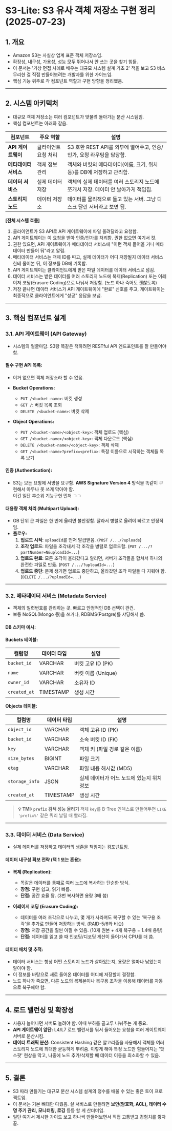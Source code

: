 # S3-Lite: S3 유사 객체 저장소 구현 정리 (2025-07-23)

## 1\. 개요

- Amazon S3는 사실상 업계 표준 객체 저장소임.
- 확장성, 내구성, 가용성, 성능 모두 뛰어나서 안 쓰는 곳을 찾기 힘듦.
- 이 문서는 '가상 면접 사례로 배우는 대규모 시스템 설계 기초 2' 책을 보고 S3 비스무리한 걸 직접 만들어보려는 개발자를 위한 가이드임.
- 핵심 기능 위주로 각 컴포넌트 역할과 구현 방향을 정리했음.

-----

## 2\. 시스템 아키텍처

- 대규모 객체 저장소는 여러 컴포넌트가 맞물려 돌아가는 분산 시스템임.
- 핵심 컴포넌트는 아래와 같음.

| 컴포넌트 | 주요 역할 | 설명 |
|---|---|---|
| **API 게이트웨이** | 클라이언트 요청 처리 | S3 호환 REST API를 외부에 열어주고, 인증/인가, 요청 라우팅을 담당함. |
| **메타데이터 서비스** | 객체 정보 관리 | 객체와 버킷의 메타데이터(이름, 크기, 위치 등)를 DB에 저장하고 관리함. |
| **데이터 서비스** | 실제 데이터 저장 | 객체의 실제 데이터를 여러 스토리지 노드에 쪼개서 저장. 데이터 안 날아가게 책임짐. |
| **스토리지 노드** | 데이터 저장소 | 데이터를 물리적으로 들고 있는 서버. 그냥 디스크 달린 서버라고 보면 됨. |

**[전체 시스템 흐름]**

1.  클라이언트가 S3 API로 API 게이트웨이에 파일 올려달라고 요청함.
2.  API 게이트웨이는 이 요청을 받아 인증/인가를 처리함. 권한 없으면 여기서 컷.
3.  권한 있으면, API 게이트웨이가 메타데이터 서비스에 "이런 객체 들어올 거니 메타데이터 만들어 둬"라고 알림.
4.  메타데이터 서비스는 객체 ID를 따고, 실제 데이터가 어디 저장될지 데이터 서비스한테 물어본 뒤, 이 정보를 DB에 기록함.
5.  API 게이트웨이는 클라이언트에게 받은 파일 데이터를 데이터 서비스로 넘김.
6.  데이터 서비스는 받은 데이터를 여러 스토리지 노드에 복제(Replication) 또는 이레이저 코딩(Erasure Coding)으로 나눠서 저장함. (노드 하나 죽어도 괜찮도록)
7.  저장 끝나면 데이터 서비스가 API 게이트웨이에 "완료" 신호를 주고, 게이트웨이는 최종적으로 클라이언트에게 "성공" 응답을 보냄.

-----

## 3\. 핵심 컴포넌트 설계

### 3.1. API 게이트웨이 (API Gateway)

- 시스템의 얼굴마담. S3랑 똑같은 척하려면 RESTful API 엔드포인트를 잘 만들어야 함.

#### **필수 구현 API 목록:**

- 이거 없으면 객체 저장소라 할 수 없음.


- **Bucket Operations:**
    - `PUT /<bucket-name>`: 버킷 생성
    - `GET /`: 버킷 목록 조회
    - `DELETE /<bucket-name>`: 버킷 삭제


- **Object Operations:**
    - `PUT /<bucket-name>/<object-key>`: 객체 업로드 (핵심)
    - `GET /<bucket-name>/<object-key>`: 객체 다운로드 (핵심)
    - `DELETE /<bucket-name>/<object-key>`: 객체 삭제
    - `GET /<bucket-name>?prefix=<prefix>`: 특정 이름으로 시작하는 객체들 목록 보기

#### **인증 (Authentication):**

- S3는 모든 요청에 서명을 요구함. **AWS Signature Version 4** 방식을 똑같이 구현해서 아무나 못 쓰게 막아야 함.
  <br> 이건 일단 후순위 기능구현 먼저 ㄱㄱ
#### **대용량 객체 처리 (Multipart Upload):**

- GB 단위 큰 파일은 한 번에 올리면 불안정함. 잘라서 병렬로 올려야 빠르고 안정적임.
- **플로우:**
    1.  **업로드 시작**: `uploadId`를 먼저 발급받음. (`POST /.../?uploads`)
    2.  **조각 업로드**: 파일을 조각내서 각 조각을 병렬로 업로드함. (`PUT /.../?partNumber=N&uploadId=...`)
    3.  **업로드 완료**: 모든 조각이 올라갔다고 알리면, 서버가 조각들을 합쳐서 하나의 완전한 파일로 만듦. (`POST /.../?uploadId=...`)
    4.  **업로드 중단**: 문제 생기면 업로드 중단하고, 올라갔던 조각 파일들 다 지워야 함. (`DELETE /.../?uploadId=...`)

-----

### 3.2. 메타데이터 서비스 (Metadata Service)

- 객체의 일련번호를 관리하는 곳. 빠르고 안정적인 DB 선택이 관건.
- 보통 NoSQL(Mongo 등)을 쓰거나, RDBMS(Postgre)를 샤딩해서 씀.

#### **DB 스키마 예시:**

**Buckets 테이블:**

| 컬럼명 | 데이터 타입 | 설명 |
|---|---|---|
| `bucket_id` | VARCHAR | 버킷 고유 ID (PK) |
| `name` | VARCHAR | 버킷 이름 (Unique) |
| `owner_id` | VARCHAR | 소유자 ID |
| `created_at` | TIMESTAMP | 생성 시간 |

**Objects 테이블:**

| 컬럼명 | 데이터 타입 | 설명 |
|---|---|---|
| `object_id` | VARCHAR | 객체 고유 ID (PK) |
| `bucket_id` | VARCHAR | 소속 버킷 ID (FK) |
| `key` | VARCHAR | 객체 키 (파일 경로 같은 이름) |
| `size_bytes` | BIGINT | 파일 크기 |
| `etag` | VARCHAR | 파일 내용 해시값 (MD5) |
| `storage_info` | JSON | 실제 데이터가 어느 노드에 있는지 위치 정보 |
| `created_at` | TIMESTAMP | 생성 시간 |

> **💡 TMI: `prefix` 검색 성능 올리기**
> 객체 `key`를 B-Tree 인덱스로 만들어두면 `LIKE 'prefix%'` 같은 쿼리 날릴 때 빨라짐.

-----

### 3.3. 데이터 서비스 (Data Service)

- 실제 데이터를 저장하고 데이터의 생존을 책임지는 컴포넌트임.

#### **데이터 내구성 확보 전략 (택 1 또는 혼용):**

- **복제 (Replication):**

    - 똑같은 데이터를 통째로 여러 노드에 복사하는 단순한 방식.
    - **장점:** 구현 쉽고, 읽기 빠름.
    - **단점:** 공간 효율 꽝. (3번 복사하면 용량 3배 씀)

- **이레이저 코딩 (Erasure Coding):**

    - 데이터를 여러 조각으로 나누고, 몇 개가 사라져도 복구할 수 있는 '복구용 조각'을 추가로 만들어 저장하는 방식. (RAID-5/6와 비슷)
    - **장점:** 저장 공간을 훨씬 아낄 수 있음. (10개 원본 + 4개 복구용 = 1.4배 용량)
    - **단점:** 데이터를 읽고 쓸 때 인코딩/디코딩 계산이 들어가서 CPU를 더 씀.

#### **데이터 배치 및 추적:**

- 데이터 서비스는 항상 어떤 스토리지 노드가 살아있는지, 용량은 얼마나 남았는지 알아야 함.
- 이 정보를 바탕으로 새로 들어온 데이터를 어디에 저장할지 결정함.
- 노드 하나가 죽으면, 다른 노드의 복제본이나 복구용 조각을 이용해 데이터를 자동으로 복구해야 함.

-----

## 4\. 로드 밸런싱 및 확장성

- 사용자 늘어나면 서버도 늘려야 함. 이때 부하를 골고루 나눠주는 게 중요.
- **API 게이트웨이 앞단:** L4/L7 로드 밸런서를 둬서 들어오는 요청을 여러 게이트웨이 서버로 분산시킴.
- **데이터 트래픽 분산:** Consistent Hashing 같은 알고리즘을 사용해서 객체를 여러 스토리지 노드에 최대한 균등하게 뿌려줌. 이렇게 해야 특정 노드만 힘들어지는 '핫스팟' 현상을 막고, 나중에 노드 추가/삭제할 때 데이터 이동을 최소화할 수 있음.

-----

## 5\. 결론

- S3 따라 만들기는 대규모 분산 시스템 설계의 정수를 배울 수 있는 좋은 토이 프로젝트임.
- 이 문서는 기본 뼈대만 다뤘음. 실 서비스로 만들려면 **보안(암호화, ACL), 데이터 수명 주기 관리, 모니터링, 로깅** 등등 할 게 산더미임.
- 일단 여기서 제시한 가이드 보고 하나씩 만들어보면서 직접 고통받고 경험치를 쌓자 끝.